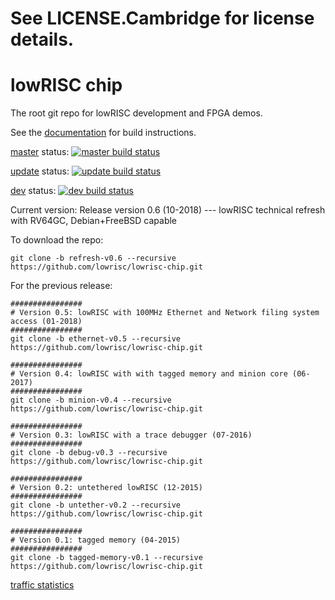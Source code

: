 # See LICENSE.Cambridge for license details.

lowRISC chip
==============================================

The root git repo for lowRISC development and FPGA
demos.

See the [documentation](https://www.lowrisc.org/docs/) for build instructions.

[master] status: [![master build status](https://travis-ci.org/lowRISC/lowrisc-chip.svg?branch=master)](https://travis-ci.org/lowRISC/lowrisc-chip)

[update] status: [![update build status](https://travis-ci.org/lowRISC/lowrisc-chip.svg?branch=update)](https://travis-ci.org/lowRISC/lowrisc-chip)

[dev] status: [![dev build status](https://travis-ci.org/lowRISC/lowrisc-chip.svg?branch=dev)](https://travis-ci.org/lowRISC/lowrisc-chip)

Current version: Release version 0.6 (10-2018) --- lowRISC technical refresh with RV64GC, Debian+FreeBSD capable

To download the repo:

~~~shell
git clone -b refresh-v0.6 --recursive https://github.com/lowrisc/lowrisc-chip.git
~~~

For the previous release:

~~~shell
################
# Version 0.5: lowRISC with 100MHz Ethernet and Network filing system access (01-2018)
################
git clone -b ethernet-v0.5 --recursive https://github.com/lowrisc/lowrisc-chip.git

################
# Version 0.4: lowRISC with with tagged memory and minion core (06-2017)
################
git clone -b minion-v0.4 --recursive https://github.com/lowrisc/lowrisc-chip.git

################
# Version 0.3: lowRISC with a trace debugger (07-2016)
################
git clone -b debug-v0.3 --recursive https://github.com/lowrisc/lowrisc-chip.git

################
# Version 0.2: untethered lowRISC (12-2015)
################
git clone -b untether-v0.2 --recursive https://github.com/lowrisc/lowrisc-chip.git

################
# Version 0.1: tagged memory (04-2015)
################
git clone -b tagged-memory-v0.1 --recursive https://github.com/lowrisc/lowrisc-chip.git
~~~

[traffic statistics](http://www.cl.cam.ac.uk/~ws327/lowrisc_stat/index.html)

[master]: https://github.com/lowrisc/lowrisc-chip/tree/master
[update]: https://github.com/lowrisc/lowrisc-chip/tree/update
[dev]: https://github.com/lowrisc/lowrisc-chip/tree/dev
